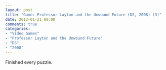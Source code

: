 ```yaml
---
layout: post
title: "Game: Professor Layton and the Unwound Future (DS, 2008) (3)"
date: 2012-01-21 00:00
comments: true
categories:
- "Video Games"
- "Professor Layton and the Unwound Future"
- "DS"
- "2008"
---
```


Finished every puzzle.
